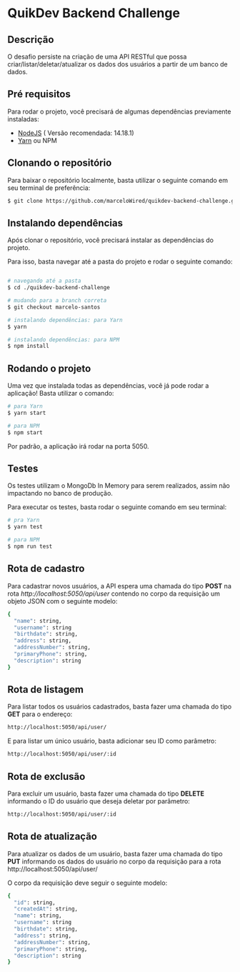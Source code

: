 # QuikDev Backend Challenge 


## Descrição

O desafio persiste na criação de uma API RESTful que possa criar/listar/deletar/atualizar os dados dos usuários a partir de um banco de dados.

## Pré requisitos

Para rodar o projeto, você precisará de algumas dependências previamente instaladas:

- [NodeJS](https://nodejs.org/en/) ( Versão recomendada: 14.18.1)
- [Yarn](https://yarnpkg.com/) ou NPM

## Clonando o repositório 

Para baixar o repositório localmente, basta utilizar o seguinte comando em seu terminal de preferência:

```bash
$ git clone https://github.com/marceloWired/quikdev-backend-challenge.git
```

## Instalando dependências

<p>Após clonar o repositório, você precisará instalar as dependências do projeto.</p>

<p>Para isso, basta navegar até a pasta do projeto e rodar o seguinte comando:</p>

```bash

# navegando até a pasta
$ cd ./quikdev-backend-challenge

# mudando para a branch correta
$ git checkout marcelo-santos

# instalando dependências: para Yarn
$ yarn

# instalando dependências: para NPM
$ npm install
```

## Rodando o projeto

<p>Uma vez que instalada todas as dependências, você já pode rodar a aplicação! Basta utilizar o comando:</p>

```bash
# para Yarn
$ yarn start

# para NPM
$ npm start
```

Por padrão, a aplicação irá rodar na porta 5050.

## Testes

<p>Os testes utilizam o MongoDb In Memory para serem realizados, assim não impactando no banco de produção.</p>

<p>Para executar os testes, basta rodar o seguinte comando em seu terminal:</p>

```bash
# pra Yarn
$ yarn test

# para NPM
$ npm run test
```


## Rota de cadastro

<p>Para cadastrar novos usuários, a API espera uma chamada do tipo <strong>POST</strong> na rota <i>http://localhost:5050/api/user</i> contendo no corpo da requisição um objeto JSON com o seguinte modelo:</p>

```bash
{
  "name": string,
  "username": string
  "birthdate": string,
  "address": string,
  "addressNumber": string,
  "primaryPhone": string,
  "description": string
}
```

## Rota de listagem

<p>Para listar todos os usuários cadastrados, basta fazer uma chamada do tipo <strong>GET</strong> para o endereço:</p>

```bash
http://localhost:5050/api/user/
```

<p>E para listar um único usuário, basta adicionar seu ID como parâmetro:</p>

```bash
http://localhost:5050/api/user/:id
```

## Rota de exclusão

<p>Para excluir um usuário, basta fazer uma chamada do tipo <strong>DELETE</strong> informando o ID do usuário que deseja deletar por parâmetro:</p>

```bash
http://localhost:5050/api/user/:id
```

## Rota de atualização

<p>Para atualizar os dados de um usuário, basta fazer uma chamada do tipo <strong>PUT</strong> informando os dados do usuário no corpo da requisição para a rota
http://localhost:5050/api/user/ 

<p>O corpo da requisição deve seguir o seguinte modelo:</p>

```bash
{
  "id": string,
  "createdAt": string,
  "name": string,
  "username": string
  "birthdate": string,
  "address": string,
  "addressNumber": string,
  "primaryPhone": string,
  "description": string
}
```

